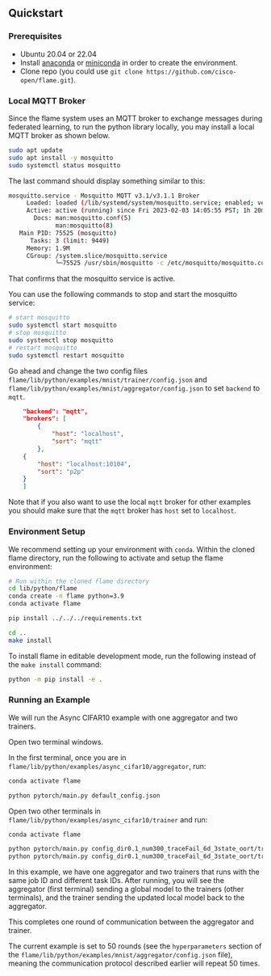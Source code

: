 ## Quickstart

### Prerequisites

* Ubuntu 20.04 or 22.04
* Install [anaconda](https://www.anaconda.com/download/) or [miniconda](https://docs.conda.io/en/latest/miniconda.html) in order to create the environment.
* Clone repo (you could use `git clone https://github.com/cisco-open/flame.git`).

### Local MQTT Broker

Since the flame system uses an MQTT broker to exchange messages during federated learning, to run the python library locally, you may install a local MQTT broker as shown below.

```bash
sudo apt update
sudo apt install -y mosquitto
sudo systemctl status mosquitto
```

The last command should display something similar to this:

```bash
mosquitto.service - Mosquitto MQTT v3.1/v3.1.1 Broker
     Loaded: loaded (/lib/systemd/system/mosquitto.service; enabled; vendor pre>
     Active: active (running) since Fri 2023-02-03 14:05:55 PST; 1h 20min ago
       Docs: man:mosquitto.conf(5)
             man:mosquitto(8)
   Main PID: 75525 (mosquitto)
      Tasks: 3 (limit: 9449)
     Memory: 1.9M
     CGroup: /system.slice/mosquitto.service
             └─75525 /usr/sbin/mosquitto -c /etc/mosquitto/mosquitto.conf
```

That confirms that the mosquitto service is active.

You can use the following commands to stop and start the mosquitto service:

```bash
# start mosquitto
sudo systemctl start mosquitto
# stop mosquitto
sudo systemctl stop mosquitto
# restart mosquitto
sudo systemctl restart mosquitto
```

Go ahead and change the two config files `flame/lib/python/examples/mnist/trainer/config.json` and `flame/lib/python/examples/mnist/aggregator/config.json` to set `backend` to `mqtt`.

```json
    "backend": "mqtt",
    "brokers": [
        {
            "host": "localhost",
            "sort": "mqtt"
        },
	{
	    "host": "localhost:10104",
	    "sort": "p2p"
	}
    ]
```

Note that if you also want to use the local `mqtt` broker for other examples you should make sure that the `mqtt` broker has `host` set to `localhost`.

### Environment Setup

We recommend setting up your environment with `conda`. Within the cloned flame directory, run the following to activate and setup the flame environment:

```bash
# Run within the cloned flame directory
cd lib/python/flame
conda create -n flame python=3.9
conda activate flame

pip install ../../../requirements.txt

cd ..
make install
```

To install flame in editable development mode, run the following instead of the `make install` command:
```bash
python -m pip install -e .
```

### Running an Example

We will run the Async CIFAR10 example with one aggregator and two trainers.

Open two terminal windows.

In the first terminal, once you are in `flame/lib/python/examples/async_cifar10/aggregator`, run:

```bash
conda activate flame

python pytorch/main.py default_config.json
```

Open two other terminals in `flame/lib/python/examples/async_cifar10/trainer` and run:

```bash
conda activate flame

python pytorch/main.py config_dir0.1_num300_traceFail_6d_3state_oort/trainer_100.json
python pytorch/main.py config_dir0.1_num300_traceFail_6d_3state_oort/trainer_101.json
```

In this example, we have one aggregator and two trainers that runs with the same job ID and different task IDs.
After running, you will see the aggregator (first terminal) sending a global model to the trainers (other terminals), and the trainer sending the updated local model back to the aggregator.

This completes one round of communication between the aggregator and trainer.

The current example is set to 50 rounds (see the `hyperparameters` section of the `flame/lib/python/examples/mnist/aggregator/config.json` file), meaning the communication protocol described earlier will repeat 50 times.

